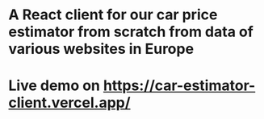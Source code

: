 # A React client for our car price estimator from scratch from data of various websites in Europe
# Live demo on https://car-estimator-client.vercel.app/
